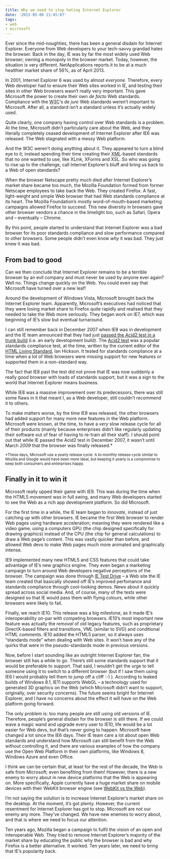 ```yaml
---
title: Why we need to stop hating Internet Explorer
date: '2013-05-06 21:45:07'
tags:
- web
- microsoft
---
```


Ever since the mid-noughties, there has been a general disdain for Internet Explorer. Everyone from Web developers to your tech-savvy grandad hates the browser. Back in the day, IE was by far the most widely used Web browser; owning a monopoly in the browser market. Today, however, the situation is very different. NetApplications reports it to be at a much healthier market share of 56%, as of April 2013.

In 2001, Internet Explorer 6 was used by almost *everyone*. Therefore, every Web developer had to ensure their Web sites worked in IE, and testing their sites in other Web browsers wasn’t really very important. This gave Microsoft the power to create their own *de facto* Web standards. Compliance with the <abbr title="World Wide Web Consortium">W3C</abbr>‘s *de jure* Web standards weren’t important to Microsoft. After all, a standard isn’t a standard unless it’s actually widely used.

Quite clearly, one company having control over Web standards is a problem. At the time, Microsoft didn’t particularly care about the Web, and they literally completely ceased development of Internet Explorer after IE6 was released. The Web stagnated with a messy Web platform.

And the W3C weren’t doing anything about it. They appeared to turn a blind eye to it; instead spending their time creating their <abbr title="Extensible Markup Language">XML</abbr>-based standards that no one wanted to use, like XLink, XForms and XSL. So who was going to rise up to the challenge, call Internet Explorer’s bluff and bring us back to a Web of open standards?

When the browser Netscape pretty much died after Internet Explorer’s market share became too much, the Mozilla Foundation formed from former Netscape employees to take back the Web. They created Firefox. A fast, light-weight and simple Web browser that had Web standards compliance at its heart. The Mozilla Foundation’s mostly word-of-mouth-based marketing campaigns allowed Firefox to succeed. This new diversity in browsers gave other browser vendors a chance in the limelight too, such as Safari, Opera and – eventually – Chrome.

By this point, people started to understand that Internet Explorer was a bad browser for its poor standards compliance and slow performance compared to other browsers. Some people didn’t even know *why* it was bad. They just knew it was bad.


## From bad to good

Can we then conclude that Internet Explorer remains to be a terrible browser by an evil company and must never be used by anyone ever again? Well no. Things change quickly on the Web. You could even say that Microsoft have turned over a new leaf!

Around the development of Windows Vista, Microsoft brought back the Internet Explorer team. Apparently, Microsoft’s executives had noticed that they were losing market share to Firefox quite rapidly and realised that they needed to take the Web more seriously. They began work on IE7, which was beginning of IE’s slow but eventual turnaround.

I can still remember back in December 2007 when IE8 was in development and the IE team announced that they had just [passed the Acid2 test in a trunk build](http://channel9.msdn.com/Blogs/Charles/IE-8-On-the-Path-to-Web-Standards-Compliance-ACID-2-Test-Pass-Complete) (i.e. an early development build). The [Acid2 test](http://acid2.acidtests.org/) was a popular standards compliance test, at the time, written by the current editor of the [HTML Living Standard](http://www.whatwg.org/html), Ian Hickson. It tested for standards compliance at a time when a lot of Web browsers were missing support for new features or supported them in a non-standard way.

The fact that IE8 past the test did not prove that IE was now suddenly a really good browser with loads of standards support, but it was a sign to the world that Internet Explorer means business.

While IE8 was a massive improvement over its predecessors, there was still some flaws in it that meant I, as a Web developer, still couldn’t recommend it to others.

To make matters worse, by the time IE8 was released, the other browsers had added support for many more new features in the Web platform. Microsoft were known, at the time, to have a *very* slow release cycle for all of their products (mainly because enterprises didn’t like regularly updating their software out of fear of having to re-train all their staff). I should point out that while IE passed the Acid2 test in December 2007, it wasn’t until March *2009* that the browser was finally released.*

<small>*These days, Microsoft use a yearly release cycle. A bi-monthly release cycle similar to Mozilla and Google would have been more ideal, but keeping it yearly is a compromise to keep both consumers and enterprises happy.</small>

## Finally in it to win it

Microsoft really upped their game with IE9. This was during the time when the HTML5 movement was in full swing, and many Web developers started to see the Web as a rich app development platform. So did Microsoft.

For the first time in a while, the IE team began to *innovate*, instead of just catching up with other browsers. IE became the first Web browser to render Web pages using hardware acceleration; meaning they were rendered like a video game; using a computers GPU (the chip designed specifically for drawing graphics) instead of the CPU (the chip for general calculations) to draw a Web page’s content. This was vastly quicker than before, and allowed Web devs to make Web pages much more animated and graphically intense.

IE9 implemented many new HTML5 and CSS features that could take advantage of IE’s new graphics engine. They even began a marketing campaign to turn around Web developers negative perceptions of the browser. The campaign was done through [IE Test Drive](http://ietestdrive.com) – a Web site the IE team created that basically showed off IE’s improved perfomance and standards compliance through cool-looking demos. News about it quickly spread across social media. And, of course, many of the tests were designed so that IE would pass them with flying colours, while other browsers were likely to fail.

Finally, we reach IE10. This release was a big milestone, as it made IE’s interoperability on-par with competing browsers. IE10’s most important new feature was actually the *removal* of old legacy features, such as proprietary DirectX-based filters and transitions, VML (similar to SVG) and conditional HTML comments. IE10 added the HTML5 parser, so it always uses “standards mode” when dealing with Web sites. It won’t have any of the quirks that were in the pseudo-standards mode in previous versions.

Now, before I start sounding like an outright Internet Explorer fan, the browser still has a while to go. There’s still some standards support that it would be preferable to support. That said, I wouldn’t get the urge to tell someone using it to switch to a different browser (but if I saw them using IE6 I would probably tell them to jump off a cliff :-) ). According to leaked builds of Windows 8.1, IE11 supports WebGL – a technology used for generated 3D graphics on the Web (which Microsoft didn’t want to support, originally, over security concerns). The future seems bright for Internet Explorer, and I have no concerns about the effect it will have on the Web platform going forward.

The only problem is: too many people are still using old versions of IE. Therefore, people’s general disdain for the browser is still there. If we could wave a magic wand and upgrade every user to IE10, life would be a lot easier for Web devs, but that’s never going to happen. Microsoft have changed a lot since the IE6 days. Their IE team care a lot about open Web standards and understand how Microsoft can still benefit from the Web without controlling it, and there are various examples of how the company use the Open Web Platform in their own platforms, like Windows 8, Windows Azure and even Office.

I think we can be certain that, at least for the rest of the decade, the Web is safe from Microsoft; even benefiting from them! However, there is a new enemy to worry about in new device platforms that the Web is appearing on. More specifically, Apple currently have a huge market share on mobile devices with their WebKit browser engine (see [WebKit vs the Web](http://joshtumath.me.uk/articles/webkit-vs-the-web.html)).

I’m not saying the solution is to increase Internet Explorer’s market share on the desktop. At the moment, it’s got plenty. However, the current resentment for Internet Explorer has got to stop. Microsoft are not our enemy any more. They’ve changed. We have new enemies to worry about, and that is where we need to focus our attention.

Ten years ago, Mozilla began a campaign to fulfil the vision of an open and interoperable Web. They tried to remove Internet Explorer’s majority of the market share by educating the public why the browser is bad and why Firefox is a better alternative. It worked. Ten years later, we need to bring that IE’s popularity back.

